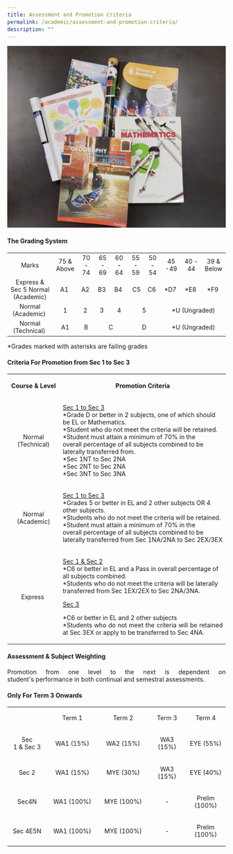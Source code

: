 ```yaml
---
title: Assessment and Promotion Criteria
permalink: /academic/assessment-and-promotion-criteria/
description: ""
---
```

<img src="/images/am.jpg">
<h4><strong>The Grading System</strong></h4>
<table>
<tbody>
<tr>
<td style="text-align: center;">Marks</td>
<td style="text-align: center;">75 &amp; Above</td>
<td style="text-align: center;">70 - 74</td>
<td style="text-align: center;">65 - 69</td>
<td style="text-align: center;">60 - 64</td>
<td style="text-align: center;">55 - 59</td>
<td style="text-align: center;">50 - 54</td>
<td style="text-align: center;">45 -49</td>
<td style="text-align: center;">40 - 44</td>
<td style="text-align: center;">39 &amp; Below</td>
</tr>
<tr>
<td style="text-align: center;">Express &amp; Sec 5 Normal (Academic)</td>
<td style="text-align: center;">A1&nbsp;</td>
<td style="text-align: center;">A2&nbsp;</td>
<td style="text-align: center;">B3&nbsp;</td>
<td style="text-align: center;">B4&nbsp;</td>
<td style="text-align: center;">&nbsp;C5</td>
<td style="text-align: center;">C6&nbsp;</td>
<td style="text-align: center;">*D7&nbsp;</td>
<td style="text-align: center;">*E8&nbsp;</td>
<td style="text-align: center;">*F9&nbsp;</td>
</tr>
<tr>
<td style="text-align: center;">Normal (Academic)&nbsp;</td>
<td style="text-align: center;">1</td>
<td style="text-align: center;">2&nbsp;</td>
<td style="text-align: center;">3&nbsp;</td>
<td style="text-align: center;">4</td>
<td style="text-align: center;" colspan="2">5</td>
<td style="text-align: center;" colspan="3">*U (Ungraded)</td>
</tr>
<tr>
<td style="text-align: center;">Normal (Technical)&nbsp;</td>
<td style="text-align: center;">A1</td>
<td style="text-align: center;">B</td>
<td style="text-align: center;" colspan="2">C</td>
<td style="text-align: center;" colspan="2">D</td>
<td style="text-align: center;" colspan="3">*U (Ungraded)</td>
</tr>
</tbody>
</table>
<p>*Grades marked with asterisks are failing grades</p>
<h4><strong>Criteria For Promotion from Sec 1 to Sec 3</strong></h4>
<table>
<tbody>
<tr>
<th style="width: 128.156px; text-align: center;">
<p>Course &amp; Level</p>
</th>
<th style="width: 542.844px; text-align: center;">
<p>Promotion Criteria</p>
</th>
</tr>
<tr>
<td style="text-align: center; width: 128.156px;">
<p>Normal (Technical)</p>
</td>
<td style="width: 542.844px;">
<p><u>Sec 1 to Sec 3<br /></u>*Grade D or better in 2 subjects, one of which should be EL or Mathematics.<br />*Student who do not meet the criteria will be retained.<br />*Student must attain a minimum of 70% in the overall&nbsp;percentage of all subjects combined to be laterally transferred from.<br />*Sec 1NT to Sec 2NA<br />*Sec 2NT to Sec 2NA<br />*Sec 3NT to Sec 3NA</p>
</td>
</tr>
<tr>
<td style="text-align: center; width: 128.156px;">
<p>Normal (Academic)</p>
</td>
<td style="width: 542.844px;">
<p><u>Sec 1&nbsp;to&nbsp;Sec 3<br /></u>*Grades 5 or better in EL and 2 other subjects OR 4 other subjects.<br />*Students who do not meet the criteria will be retained.<br />*Student must attain a minimum of 70% in the overall&nbsp;percentage of all subjects combined to be laterally transferred from Sec 1NA/2NA to Sec 2EX/3EX</p>
</td>
</tr>
<tr>
<td style="text-align: center; width: 128.156px;">
<p>Express&nbsp;</p>
</td>
<td style="width: 542.844px;">
<p><u>Sec 1 &amp; Sec 2<br /></u>*C6 or better in EL and a Pass in overall percentage of all subjects combined.<br />*Students who do not meet the criteria will be laterally transferred from Sec 1EX/2EX to Sec 2NA/3NA.</p>
<p><u>Sec 3<br /></u><p align="justify">*C6 or better in EL and 2 other subjects&nbsp;<br />*Students who do not meet the criteria will be retained at Sec 3EX or apply to be transferred to Sec 4NA.</p>
</td>
</tr>
</tbody>
</table>
<h4><strong>Assessment &amp; Subject Weighting</strong></h4>
<p><p align="justify">Promotion from one level to the next is dependent on student's&nbsp;performance in both continual&nbsp;and semestral assessments.</p>
<h4><strong>Only For Term 3 Onwards</strong></h4>
<table>
<tbody>
<tr>
<td style="text-align: center;" width="142">&nbsp;</td>
<td style="text-align: center;" width="143">
<p>Term 1</p>
</td>
<td style="text-align: center;" width="143">
<p>Term 2</p>
</td>
<td style="text-align: center;" width="143">
<p>Term 3</p>
</td>
<td style="text-align: center;" width="143">
<p>Term 4</p>
</td>
</tr>
<tr>
<td style="text-align: center;" width="142">
<p>Sec 1&nbsp;&amp;&nbsp;Sec 3</p>
</td>
<td style="text-align: center;" width="143">
<p>WA1 (15%)</p>
</td>
<td style="text-align: center;" width="143">
<p>WA2 (15%)</p>
</td>
<td style="text-align: center;" width="143">
<p>WA3 (15%)</p>
</td>
<td style="text-align: center;" width="143">
<p>EYE (55%)</p>
</td>
</tr>
<tr>
<td style="text-align: center;" width="142">
<p>Sec 2</p>
</td>
<td style="text-align: center;" width="143">
<p>WA1 (15%)</p>
</td>
<td style="text-align: center;" width="143">
<p>MYE (30%)</p>
</td>
<td style="text-align: center;" width="143">
<p>WA3 (15%)</p>
</td>
<td style="text-align: center;" width="143">
<p>EYE (40%)</p>
</td>
</tr>
<tr>
<td style="text-align: center;" width="142">
<p>Sec4N</p>
</td>
<td style="text-align: center;" width="143">
<p>WA1&nbsp;(100%)</p>
</td>
<td style="text-align: center;" width="143">
<p>MYE&nbsp;(100%)</p>
</td>
<td style="text-align: center;" width="143">
<p>-</p>
</td>
<td style="text-align: center;" width="143">
<p>Prelim (100%)</p>
</td>
</tr>
<tr>
<td style="text-align: center;" width="142">
<p>Sec 4E5N</p>
</td>
<td style="text-align: center;" width="143">
<p>WA1&nbsp;(100%)</p>
</td>
<td style="text-align: center;" width="143">
<p>MYE (100%)</p>
</td>
<td style="text-align: center;" width="143">
<p>-</p>
</td>
<td style="text-align: center;" width="143">
<p>Prelim (100%)</p>
</td>
</tr>
</tbody>
</table>
